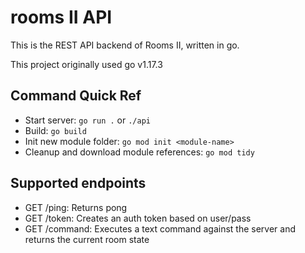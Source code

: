# rooms II API

This is the REST API backend of Rooms II, written in go.

This project originally used go v1.17.3

## Command Quick Ref

- Start server: `go run .`  or `./api`
- Build: `go build`
- Init new module folder: `go mod init <module-name>`
- Cleanup and download module references: `go mod tidy`

## Supported endpoints

- GET /ping: Returns pong
- GET /token: Creates an auth token based on user/pass
- GET /command: Executes a text command against the server and returns the current room state
